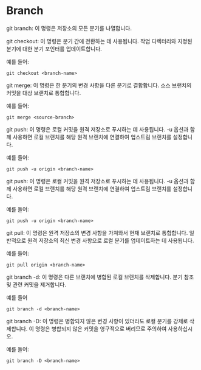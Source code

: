 # Branch

git branch: 이 명령은 저장소의 모든 분기를 나열합니다.

git checkout: 이 명령은 분기 간에 전환하는 데 사용됩니다. 작업 디렉터리와 지정된 분기에 대한 분기 포인터를 업데이트합니다.

예를 들어:

    git checkout <branch-name>

git merge: 이 명령은 한 분기의 변경 사항을 다른 분기로 결합합니다. 소스 브랜치의 커밋을 대상 브랜치로 통합합니다.

예를 들어:

    git merge <source-branch>

git push: 이 명령은 로컬 커밋을 원격 저장소로 푸시하는 데 사용됩니다. -u 옵션과 함께 사용하면 로컬 브랜치를 해당 원격 브랜치에 연결하여 업스트림 브랜치를 설정합니다.

예를 들어:

    git push -u origin <branch-name>

git push: 이 명령은 로컬 커밋을 원격 저장소로 푸시하는 데 사용됩니다. -u 옵션과 함께 사용하면 로컬 브랜치를 해당 원격 브랜치에 연결하여 업스트림 브랜치를 설정합니다.

예를 들어:

    git push -u origin <branch-name>

git pull: 이 명령은 원격 저장소의 변경 사항을 가져와서 현재 브랜치로 통합합니다. 일반적으로 원격 저장소의 최신 변경 사항으로 로컬 분기를 업데이트하는 데 사용됩니다.

예를 들어:

    git pull origin <branch-name>

git branch -d: 이 명령은 다른 브랜치에 병합된 로컬 브랜치를 삭제합니다. 분기 참조 및 관련 커밋을 제거합니다.

예를 들어

    git branch -d <branch-name>

git branch -D: 이 명령은 병합되지 않은 변경 사항이 있더라도 로컬 분기를 강제로 삭제합니다. 이 명령은 병합되지 않은 커밋을 영구적으로 버리므로 주의하여 사용하십시오.

예를 들어:

    git branch -D <branch-name>
